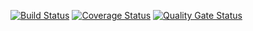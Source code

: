 [![Build Status](https://travis-ci.org/UnaQu666/3lab.svg?branch=main)](https://travis-ci.org/UnaQu666/3lab)
[![Coverage Status](https://coveralls.io/repos/github/UnaQu666/3lab/badge.svg?branch=main)](https://coveralls.io/github/UnaQu666/3lab?branch=main)
[![Quality Gate Status](https://sonarcloud.io/api/project_badges/measure?project=UnaQu666_3lab&metric=alert_status)](https://sonarcloud.io/dashboard?id=UnaQu666_3lab)

